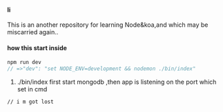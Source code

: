 #### li
This is an another repository for learning Node&koa,and which may be miscarried again..

#### how this start inside

``` js
npm run dev
// =>"dev": "set NODE_ENV=development && nodemon ./bin/index"
```

1. ./bin/index
first start mongodb ,then app is listening on the port which set in cmd

```apple js
// i m got lost
```
